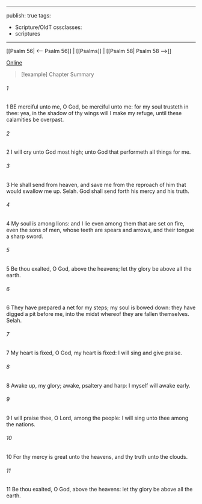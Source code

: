 

---
publish: true
tags:
  - Scripture/OldT
cssclasses:
  - scriptures
---
[[Psalm 56| <-- Psalm 56]] | [[Psalms]] | [[Psalm 58| Psalm 58 -->]]

[Online](https://churchofjesuschrist.org/study/scriptures/ot/ps/57?lang=eng)

>[!example] Chapter Summary
>
###### 1
1 BE merciful unto me, O God, be merciful unto me: for my soul trusteth in thee: yea, in the shadow of thy wings will I make my refuge, until these calamities be overpast.
###### 2
2 I will cry unto God most high; unto God that performeth all things for me.
###### 3
3 He shall send from heaven, and save me from the reproach of him that would swallow me up.  Selah.  God shall send forth his mercy and his truth.
###### 4
4 My soul is among lions: and I lie even among them that are set on fire, even the sons of men, whose teeth are spears and arrows, and their tongue a sharp sword.
###### 5
5 Be thou exalted, O God, above the heavens; let thy glory be above all the earth.
###### 6
6 They have prepared a net for my steps; my soul is bowed down: they have digged a pit before me, into the midst whereof they are fallen themselves.  Selah.
###### 7
7 My heart is fixed, O God, my heart is fixed: I will sing and give praise.
###### 8
8 Awake up, my glory; awake, psaltery and harp: I myself will awake early.
###### 9
9 I will praise thee, O Lord, among the people: I will sing unto thee among the nations.
###### 10
10 For thy mercy is great unto the heavens, and thy truth unto the clouds.
###### 11
11 Be thou exalted, O God, above the heavens: let thy glory be above all the earth.



